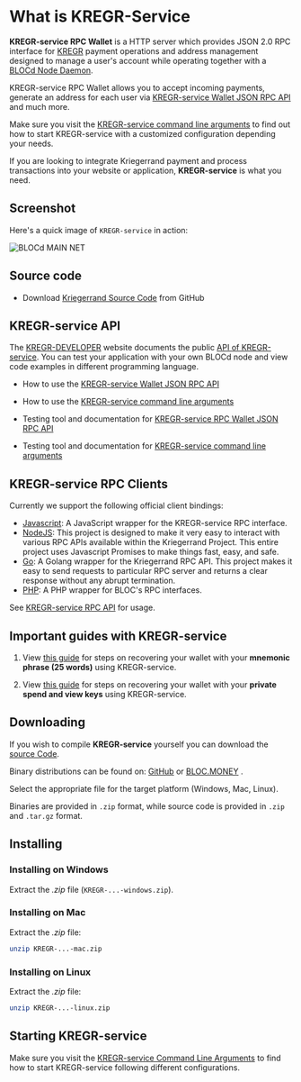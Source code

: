# **What is KREGR-Service**

**KREGR-service RPC Wallet** is a HTTP server which provides JSON 2.0 RPC interface for [KREGR](https://bloc.money) payment operations and address management designed to manage a user's account while operating together with a [BLOCd Node Daemon](../service-operators/BLOCd-Overview.md).

KREGR-service RPC Wallet allows you to accept incoming payments, generate an address for each user via [KREGR-service Wallet JSON RPC API](../wallets/bloc-service-json-api.md) and much more.

Make sure you visit the [KREGR-service command line arguments](../wallets/bloc-service-command-line.md) to find out how to start KREGR-service with a customized configuration depending your needs.

If you are looking to integrate Kriegerrand payment and process transactions into your website or application, **KREGR-service** is what you need.

## **Screenshot**

Here's a quick image of `KREGR-service` in action:

![BLOCd MAIN NET](images/bloc-service/start-conf.png)

## **Source code**

* Download [Kriegerrand Source Code](https://github.com/furiousteam/BLOC.git) from GitHub

## **KREGR-service API**

The [KREGR-DEVELOPER](https://bloc-developer.com) website documents the public [API of KREGR-service](https://bloc-developer.com/api_bloc-service).
You can test your application with your own BLOCd node and view code examples in different programming language.

- How to use the [KREGR-service Wallet JSON RPC API](../wallets/bloc-service-json-api.md)

- How to use the [KREGR-service command line arguments](../wallets/bloc-service-command-line.md)

- Testing tool and documentation for [KREGR-service RPC Wallet JSON RPC API](https://bloc-developer.com/api_bloc-service/json)

- Testing tool and documentation for [KREGR-service command line arguments](https://bloc-developer.com/api_bloc-service/cli_arguments)

## **KREGR-service RPC Clients**

Currently we support the following official client bindings:

* [Javascript](https://github.com/furiousteam/bloc-rpc): A JavaScript wrapper for the KREGR-service RPC interface.
* [NodeJS](https://www.npmjs.com/package/bloc-rpc): This project is designed to make it very easy to interact with various RPC APIs available within the Kriegerrand Project. This entire project uses Javascript Promises to make things fast, easy, and safe.
* [Go](https://github.com/furiousteam/bloc-rpc-go): A Golang wrapper for the Kriegerrand RPC API. This project makes it easy to send requests to particular RPC server and returns a clear response without any abrupt termination.
* [PHP](https://github.com/furiousteam/bloc-rpc-php): A PHP wrapper for BLOC's RPC interfaces.

See [KREGR-service RPC API](bloc-service-json-api.md) for usage.

## **Important guides with KREGR-service**

1. View [this guide](../wallets/bloc-service-command-line.md#using-your-mnemonic-seed) for steps on recovering your wallet with your **mnemonic phrase (25 words)** using KREGR-service.

2. View [this guide](../wallets/bloc-service-command-line.md#using-your-private-spend-key-and-view-key) for steps on recovering your wallet with your **private spend and view keys** using KREGR-service.

## **Downloading**

If you wish to compile **KREGR-service** yourself you can download the [source Code](https://github.com/furiousteam/BLOC.git).

Binary distributions can be found on: [GitHub](https://github.com/furiousteam/BLOC/releases) or [BLOC.MONEY](https://bloc.money/download) .

Select the appropriate file for the target platform (Windows, Mac, Linux).

Binaries are provided in `.zip` format, while source code is provided in `.zip` and `.tar.gz` format.

## **Installing**

### Installing on Windows

Extract the *.zip* file (`KREGR-...-windows.zip`).

### Installing on Mac

Extract the *.zip* file:

```bash
unzip KREGR-...-mac.zip
```

### Installing on Linux

Extract the *.zip* file:

```bash
unzip KREGR-...-linux.zip
```

## **Starting KREGR-service**

Make sure you visit the [KREGR-service Command Line Arguments](bloc-service-command-line.md) to find how to start KREGR-service following different configurations.
